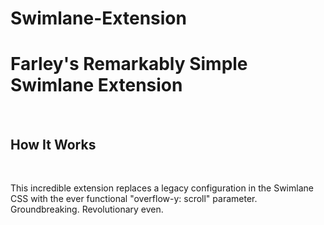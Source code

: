 # Swimlane-Extension

<h1>Farley's Remarkably Simple Swimlane Extension</h1>
<br>
<h2>How It Works</h2>
<br>
<p>This incredible extension replaces a legacy configuration in the Swimlane CSS with the ever functional "overflow-y: scroll" parameter. Groundbreaking. Revolutionary even.</p>
